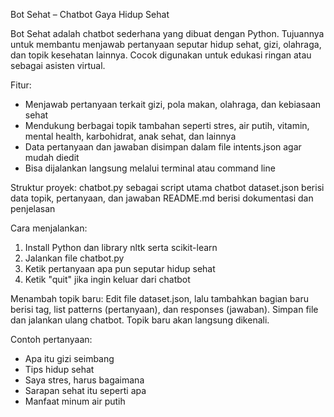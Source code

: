 Bot Sehat – Chatbot Gaya Hidup Sehat

Bot Sehat adalah chatbot sederhana yang dibuat dengan Python. Tujuannya untuk membantu menjawab pertanyaan seputar hidup sehat, gizi, olahraga, dan topik kesehatan lainnya. Cocok digunakan untuk edukasi ringan atau sebagai asisten virtual.

Fitur:
* Menjawab pertanyaan terkait gizi, pola makan, olahraga, dan kebiasaan sehat
* Mendukung berbagai topik tambahan seperti stres, air putih, vitamin, mental health, karbohidrat, anak sehat, dan lainnya
* Data pertanyaan dan jawaban disimpan dalam file intents.json agar mudah diedit
* Bisa dijalankan langsung melalui terminal atau command line

Struktur proyek:
chatbot.py sebagai script utama chatbot
dataset.json berisi data topik, pertanyaan, dan jawaban
README.md berisi dokumentasi dan penjelasan

Cara menjalankan:
1. Install Python dan library nltk serta scikit-learn
2. Jalankan file chatbot.py
3. Ketik pertanyaan apa pun seputar hidup sehat
4. Ketik "quit" jika ingin keluar dari chatbot

Menambah topik baru:
Edit file dataset.json, lalu tambahkan bagian baru berisi tag, list patterns (pertanyaan), dan responses (jawaban). Simpan file dan jalankan ulang chatbot. Topik baru akan langsung dikenali.

Contoh pertanyaan:
* Apa itu gizi seimbang
* Tips hidup sehat
* Saya stres, harus bagaimana
* Sarapan sehat itu seperti apa
* Manfaat minum air putih
